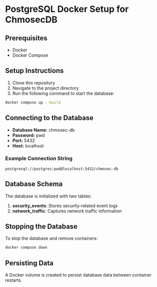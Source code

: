 # PostgreSQL Docker Setup for ChmosecDB

## Prerequisites
- Docker
- Docker Compose

## Setup Instructions

1. Clone this repository
2. Navigate to the project directory
3. Run the following command to start the database:

```bash
docker compose up --build
```

## Connecting to the Database

- **Database Name:** chmosec-db
- **Password:** pwd
- **Port:** 5432
- **Host:** localhost

### Example Connection String
```
postgresql://postgres:pwd@localhost:5432/chmosec-db
```

## Database Schema
The database is initialized with two tables:
1. **security_events**: Stores security-related event logs
2. **network_traffic**: Captures network traffic information

## Stopping the Database
To stop the database and remove containers:
```bash
docker compose down
```

## Persisting Data
A Docker volume is created to persist database data between container restarts.